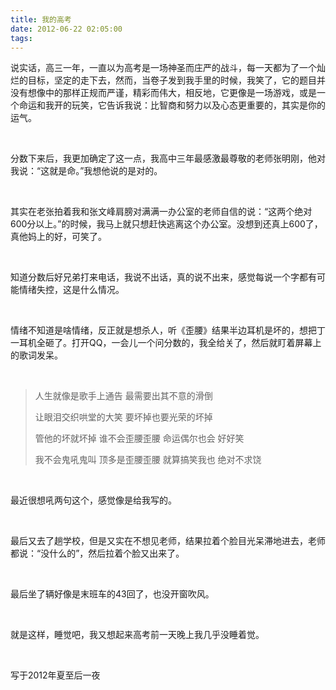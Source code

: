 ```yaml
---
title: 我的高考
date: 2012-06-22 02:05:00
tags:
---
```




说实话，高三一年，一直以为高考是一场神圣而庄严的战斗，每一天都为了一个灿烂的目标，坚定的走下去，然而，当卷子发到我手里的时候，我笑了，它的题目并没有想像中的那样正规而严谨，精彩而伟大，相反地，它更像是一场游戏，或是一个命运和我开的玩笑，它告诉我说：比智商和努力以及心态更重要的，其实是你的运气。

<br>

分数下来后，我更加确定了这一点，我高中三年最感激最尊敬的老师张明刚，他对我说：“这就是命。”我想他说的是对的。

<br>

其实在老张拍着我和张文峰肩膀对满满一办公室的老师自信的说：“这两个绝对600分以上。”的时候，我马上就只想赶快逃离这个办公室。没想到还真上600了，真他妈上的好，可笑了。

<br>

知道分数后好兄弟打来电话，我说不出话，真的说不出来，感觉每说一个字都有可能情绪失控，这是什么情况。

<br>

情绪不知道是啥情绪，反正就是想杀人，听《歪腰》结果半边耳机是坏的，想把丁一耳机全砸了。打开QQ，一会儿一个问分数的，我全给关了，然后就盯着屏幕上的歌词发呆。

<br>

> 人生就像是歌手上通告  最需要出其不意的滑倒
>
> 让眼泪交织哄堂的大笑  要坏掉也要光荣的坏掉
>
> 管他的坏就坏掉  谁不会歪腰歪腰 命运偶尔也会 好好笑
>
> 我不会鬼吼鬼叫  顶多是歪腰歪腰  就算搞笑我也  绝对不求饶

<br>

最近很想吼两句这个，感觉像是给我写的。

<br>

最后又去了趟学校，但是又实在不想见老师，结果拉着个脸目光呆滞地进去，老师都说：“没什么的”，然后拉着个脸又出来了。

<br>

最后坐了辆好像是末班车的43回了，也没开窗吹风。

<br>

就是这样，睡觉吧，我又想起来高考前一天晚上我几乎没睡着觉。

<br>

写于2012年夏至后一夜

 



